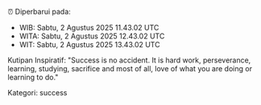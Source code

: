 ⏰ Diperbarui pada:
- WIB: Sabtu, 2 Agustus 2025 11.43.02 UTC
- WITA: Sabtu, 2 Agustus 2025 12.43.02 UTC
- WIT: Sabtu, 2 Agustus 2025 13.43.02 UTC

Kutipan Inspiratif:
"Success is no accident. It is hard work, perseverance, learning, studying, sacrifice and most of all, love of what you are doing or learning to do."


Kategori: success

